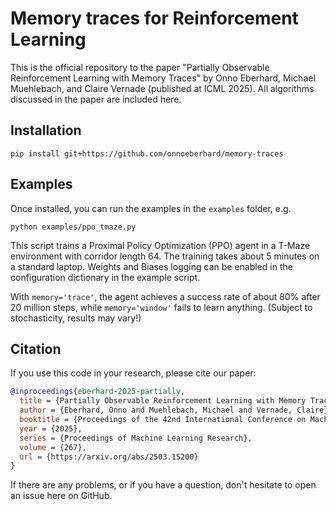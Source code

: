 # Memory traces for Reinforcement Learning
This is the official repository to the paper "Partially Observable Reinforcement Learning with Memory Traces" by Onno Eberhard, Michael Muehlebach, and Claire Vernade (published at ICML 2025).
All algorithms discussed in the paper are included here.

## Installation
```
pip install git+https://github.com/onnoeberhard/memory-traces
```

## Examples
Once installed, you can run the examples in the `examples` folder, e.g.
```
python examples/ppo_tmaze.py
```
This script trains a Proximal Policy Optimization (PPO) agent in a T-Maze environment with corridor length 64. The training takes about 5 minutes on a standard laptop. Weights and Biases logging can be enabled in the configuration dictionary in the example script.

With `memory='trace'`, the agent achieves a success rate of about 80% after 20 million steps, while `memory='window'` fails to learn anything. (Subject to stochasticity, results may vary!)

## Citation
If you use this code in your research, please cite our paper:
```bibtex
@inproceedings{eberhard-2025-partially,
  title = {Partially Observable Reinforcement Learning with Memory Traces},
  author = {Eberhard, Onno and Muehlebach, Michael and Vernade, Claire},
  booktitle = {Proceedings of the 42nd International Conference on Machine Learning},
  year = {2025},
  series = {Proceedings of Machine Learning Research},
  volume = {267},
  url = {https://arxiv.org/abs/2503.15200}
}
```

If there are any problems, or if you have a question, don't hesitate to open an issue here on GitHub.

